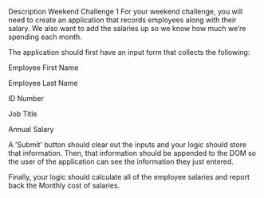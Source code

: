 Description
Weekend Challenge 1
For your weekend challenge, you will need to create an application that records employees along with their salary. We also want to add the salaries up so we know how much we’re spending each month.

The application should first have an input form that collects the following:

Employee First Name

Employee Last Name

ID Number

Job Title

Annual Salary

A 'Submit' button should clear out the inputs and your logic should store that information. Then, that information should be appended to the DOM so the user of the application can see the information they just entered.

Finally, your logic should calculate all of the employee salaries and report back the Monthly cost of salaries.
